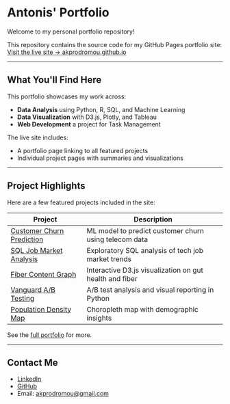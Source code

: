 # Antonis' Portfolio

Welcome to my personal portfolio repository!

This repository contains the source code for my GitHub Pages portfolio site:
[Visit the live site → akprodromou.github.io](https://akprodromou.github.io/)

---

## What You'll Find Here

This portfolio showcases my work across:
- **Data Analysis** using Python, R, SQL, and Machine Learning
- **Data Visualization** with D3.js, Plotly, and Tableau
- **Web Development** a project for Task Management

The live site includes:
- A portfolio page linking to all featured projects
- Individual project pages with summaries and visualizations

---

## Project Highlights

Here are a few featured projects included in the site:

| Project | Description |
|--------|-------------|
| [Customer Churn Prediction](https://github.com/akprodromou/customer-churn-prediction) | ML model to predict customer churn using telecom data |
| [SQL Job Market Analysis](https://github.com/akprodromou/SQL_Job_Market_Analysis) | Exploratory SQL analysis of tech job market trends |
| [Fiber Content Graph](https://github.com/akprodromou/fiber-content-graph) | Interactive D3.js visualization on gut health and fiber |
| [Vanguard A/B Testing](https://github.com/akprodromou/vanguard-ab-testing) | A/B test analysis and visual reporting in Python |
| [Population Density Map](https://github.com/akprodromou/population-density-map) | Choropleth map with demographic insights |

See the [full portfolio](https://akprodromou.github.io/) for more.

---

## Contact Me

- [LinkedIn](https://www.linkedin.com/in/antonis-prodromou-1b1bb02a6/)
- [GitHub](https://github.com/akprodromou)
- Email: akprodromou@gmail.com
